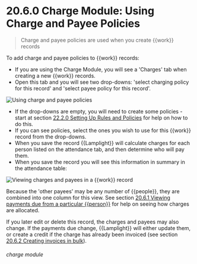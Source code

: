 # 20.6.0 Charge Module: Using Charge and Payee Policies

> Charge and payee policies are used when you create {{work}} records

To add charge and payee policies to {{work}} records:

- If you are using the Charge Module, you will see a 'Charges' tab when creating a new {{work}} records. 
- Open this tab and you will see two drop-downs: 'select charging policy for this record' and 'select payee policy for this record'. 

![Using charge and payee policies](20.6.0a.png)

- If the drop-downs are empty, you will need to create some policies - start at section [22.2.0  Setting Up Rules and Policies](/help/index/p/20.2.0) for help on how to do this. 
- If you can see policies, select the ones you wish to use for this {{work}} record from the drop-downs. 
- When you save the record {{Lamplight}} will calculate charges for each person listed on the attendance tab, and then determine who will pay them. 
- When you save the record you will see this information in summary in the attendance table: 

![Viewing charges and payees in a {{work}} record](20.6.0b.png)

Because the 'other payees' may be any number of {{people}}, they are combined into one column for this view. See section [20.6.1  Viewing payments due from a particular {{person}}](/help/index/p/20.6.1) for help on seeing how charges are allocated. 

If you later edit or delete this record, the charges and payees may also change. If the payments due change, {{Lamplight}} will either update them, or create a credit if the charge has already been invoiced (see section [20.6.2  Creating invoices in bulk](/help/index/p/20.6.2)). 


###### charge module

